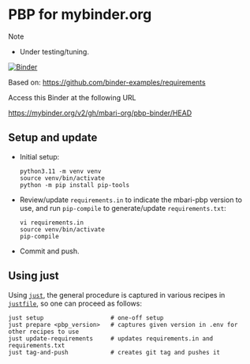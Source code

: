 # PBP for mybinder.org

> [!NOTE]
> - Under testing/tuning.

[![Binder](https://mybinder.org/badge_logo.svg)](https://mybinder.org/v2/gh/mbari-org/pbp-binder/HEAD)

Based on: https://github.com/binder-examples/requirements

Access this Binder at the following URL

https://mybinder.org/v2/gh/mbari-org/pbp-binder/HEAD

## Setup and update

- Initial setup:
    ```
    python3.11 -m venv venv
    source venv/bin/activate
    python -m pip install pip-tools
    ```

- Review/update `requirements.in` to indicate the mbari-pbp version to use,
  and run `pip-compile` to generate/update `requirements.txt`:
     ```
     vi requirements.in 
     source venv/bin/activate
     pip-compile
     ```

- Commit and push.

## Using just

Using [`just`](https://just.systems), the general procedure is captured in 
various recipes in [`justfile`](justfile), so one can proceed as follows:

```
just setup                   # one-off setup
just prepare <pbp_version>   # captures given version in .env for other recipes to use
just update-requirements     # updates requirements.in and requirements.txt
just tag-and-push            # creates git tag and pushes it
```
